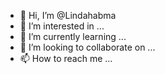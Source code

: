 - 👋 Hi, I’m @Lindahabma
- 👀 I’m interested in ...
- 🌱 I’m currently learning ...
- 💞️ I’m looking to collaborate on ...
- 📫 How to reach me ...

<!---
Lindahabma/Lindahabma is a ✨ special ✨ repository because its `README.md` (this file) appears on your GitHub profile.
You can click the Preview link to take a look at your changes.
--->
